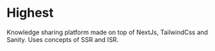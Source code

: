 # Highest

Knowledge sharing platform made on top of NextJs, TailwindCss and Sanity. Uses concepts of SSR and ISR.
